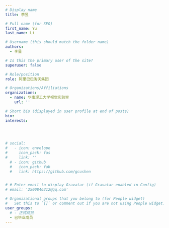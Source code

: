 ```yaml
---
# Display name
title: 李昱 

# Full name (for SEO)
first_name: Yu
last_name: Li

# Username (this should match the folder name)
authors:
  - 李昱

# Is this the primary user of the site?
superuser: false

# Role/position
role: 阿里巴巴淘天集团

# Organizations/Affiliations
organizations:
  - name: 华南理工大学视觉实验室
    url: ''

# Short bio (displayed in user profile at end of posts)
bio: 
interests:
  
  


# social:
#   - icon: envelope
#     icon_pack: fas
#     link: ''
  # - icon: github
  #   icon_pack: fab
  #   link: https://github.com/gcushen


# # Enter email to display Gravatar (if Gravatar enabled in Config)
# email: '2500846212@qq.com'

# Organizational groups that you belong to (for People widget)
#   Set this to `[]` or comment out if you are not using People widget.
user_groups:
  # - 正式成员
  - 已毕业成员
---
```

<!-- 阿里巴巴淘天集团工作。 -->



